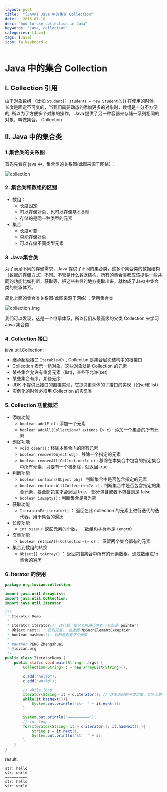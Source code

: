 ```yaml
---
layout: post
title:  "[JAVA] Java 中的集合 Collection"
date:   2016-07-18
desc: "how to use collection in Java"
keywords: "java, collection"
categories: [Java]
tags: [Java]
icon: fa-keyboard-o
---
```


# Java 中的集合 Collection

## I. Collection 引用

由于对象数组 （比如 ```Student[] students = new Student[5]```) 在使用的时候，长度是固定不可变的，当我们需要动态的添加更多的对象时，数组是十分不方便的,  所以为了方便多个对象的操作， Java 提供了另一种容器来存储一系列相同的对象，叫做集合， Collection

## II. Java 中的集合类

### 1.集合类的关系图

首先先看在 java 中，集合类的关系图(此图来源于网络）：

![collection](https://zhengshuaipeng.github.io/static/img/blog/2016/07/collection.png)


### 2. 集合类和数组的区别

-	数组：
	-	长度固定
	-	可以存储对象，也可以存储基本类型
	-	存储的是同一种类型的元素
-	集合
	-	长度可变
	-	只能存储对象
	-	可以存储不同类型元素

### 3. Java集合类

为了满足不同的存储需求，Java 提供了不同的集合类，这多个集合类的数据结构（数据的存储方式）不同。不管是什么数据结构，所有的集合类都应该提供一些共同的功能比如判断，获取等，把这些共性的地方提取出来，就构成了Java中集合类的继承体系。

简化上面的集合类关系图(此图来源于网络）：常用集合类

![collection_img](https://zhengshuaipeng.github.io/static/img/blog/2016/07/collection_img.png)

我们可以发现，这是一个继承体系，所以我们从最高级的父类 Collection 来学习 Java 集合类

### 4. Collection 接口

java.util.Collection<E>:

-	继承超级接口 ```Iterable<E>``` , Collection 是集合层次结构中的根接口
-	Collection 表示一组对象，这些对象就是 Collection 的元素
-	某些集合允许有重复元素（list)，某些不允许(set)
-	某些集合有序，某些无序
-	JDK 不提供此接口的直接实现，它提供更具体的子接口的实现（如set和list）
-	实例化的时候必须用 Collection 的实现类

### 5. Collection 功能概述

-	添加功能
	-	```boolean add(E e)``` : 添加一个元素
	-	```boolean addAll(Collection<? extends E> c)``` : 添加一个集合的所有元素
-	删除功能
	-	```void clear()``` : 移除本集合内的所有元素
	-	```boolean remove(Object obj)``` : 移除一个指定的元素
	-	```boolean removeAll(Collection<?> c)``` : 移除在本集合中包含的指定集合中所有元素，只要有一个被移除，就返回 true
-	判断功能
	-	```boolean contains(Object obj)``` : 判断集合中是否包含指定的元素
	-	```boolean containsAll(Collection<?> c)``` : 判断集合中是否包含指定的集合元素，要全部包含才会返回 true， 部分包含或者不包含则是 false
	-	```boolean isEmpty()``` : 判断集合是否为空
-	获取功能
	-	```Iterator<E> iterator()``` ： 返回在此 collection 的元素上进行迭代的迭代器，用于集合的遍历
-	长度功能
	-	```int size()```: 返回元素的个数， （数组和字符串是 ```length```）
-	交集功能
	-	```boolean retainAll(Collection<?> c)``` ： 保留两个集合都有的元素
-	集合到数组的转换
	-	```Object[] toArray()``` ： 返回包含集合中所有的元素数组，通过数组进行集合的遍历


### 6. Iterator 的使用

```java
package org.lovian.collection;

import java.util.ArrayList;
import java.util.Collection;
import java.util.Iterator;

/**
 * Iterator Demo
 *
 * Iterator iterator(): 迭代器，集合专用遍历方式 (实际是 pointer)
 * Object next() : 获取元素， 会返回 NoSuchElementException
 * boolean hasNext(): 判断是否有下个元素
 *
 * @author PENG Zhengshuai
 * @lovian.org
 */
public class IteratorDemo {
	public static void main(String[] args) {
		Collection<String> c = new ArrayList<String>();

		c.add("hello");
		c.add("world");

		// while loop
		Iterator<String> it = c.iterator(); // 这里返回的子类对象，实际上是多态
		while(it.hasNext()){
			System.out.println("str: " + it.next());
		}

		System.out.println("==========");
		// for loop
		for(Iterator<String> it = c.iterator(); it.hasNext();){
			String s = it.next();
			System.out.println("str: " + s);
		}
	}
}
```

result:

```
str: hello
str: world
==========
str: hello
str: world
```
